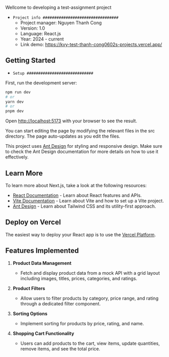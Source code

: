 Wellcome to developing a test-assignment project

- `Project info #################################`
  - Project manager: Nguyen Thanh Cong
  - Version: 1.0
  - Language: React.js
  - Year: 2024 - current
  - Link demo: https://kvy-test-thanh-cong0602s-projects.vercel.app/

## Getting Started

- `Setup #############################`

First, run the development server:

```bash
npm run dev
# or
yarn dev
# or
pnpm dev

```

Open [http://localhost:5173](http://localhost:5173) with your browser to see the result.

You can start editing the page by modifying the relevant files in the src directory. The page auto-updates as you edit the files.

This project uses [Ant Design](https://ant.design/docs/react/introduce) for styling and responsive design. Make sure to check the Ant Design documentation for more details on how to use it effectively.


## Learn More

To learn more about Next.js, take a look at the following resources:

- [React Documentation](https://legacy.reactjs.org/docs/getting-started.html) - Learn about React features and APIs.
- [Vite Documentation](https://vite.dev/guide/) - Learn about Vite and how to set up a Vite project.
- [Ant Design](https://ant.design/docs/react/introduce) - Learn about Tailwind CSS and its utility-first approach.

## Deploy on Vercel

The easiest way to deploy your React app is to use the [Vercel Platform](https://vercel.com/new?utm_medium=default-template&filter=next.js&utm_source=create-next-app&utm_campaign=create-next-app-readme).

## Features Implemented

1. **Product Data Management**
   - Fetch and display product data from a mock API with a grid layout including images, titles, prices, categories, and ratings.

2. **Product Filters**
   - Allow users to filter products by category, price range, and rating through a dedicated filter component.

3. **Sorting Options**
   - Implement sorting for products by price, rating, and name.

4. **Shopping Cart Functionality**
   - Users can add products to the cart, view items, update quantities, remove items, and see the total price.
